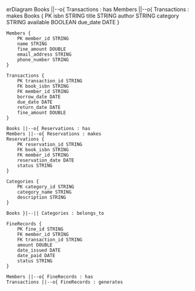 erDiagram
    Books ||--o{ Transactions : has
    Members ||--o{ Transactions : makes
    Books {
        PK isbn STRING
        title STRING
        author STRING
        category STRING
        available BOOLEAN
        due_date DATE
    }

    Members {
        PK member_id STRING
        name STRING
        fine_amount DOUBLE
        email_address STRING
        phone_number STRING
    }

    Transactions {
        PK transaction_id STRING
        FK book_isbn STRING
        FK member_id STRING
        borrow_date DATE
        due_date DATE
        return_date DATE
        fine_amount DOUBLE
    }

    Books ||--o{ Reservations : has
    Members ||--o{ Reservations : makes
    Reservations {
        PK reservation_id STRING
        FK book_isbn STRING
        FK member_id STRING
        reservation_date DATE
        status STRING
    }

    Categories {
        PK category_id STRING
        category_name STRING
        description STRING
    }

    Books }|--|| Categories : belongs_to

    FineRecords {
        PK fine_id STRING
        FK member_id STRING
        FK transaction_id STRING
        amount DOUBLE
        date_issued DATE
        date_paid DATE
        status STRING
    }

    Members ||--o{ FineRecords : has
    Transactions ||--o{ FineRecords : generates
